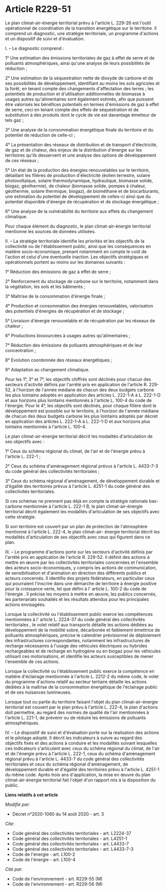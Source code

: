 # Article R229-51

Le plan climat-air-énergie territorial prévu à l'article L. 229-26 est l'outil opérationnel de coordination de la transition
énergétique sur le territoire. Il comprend un diagnostic, une stratégie territoriale, un programme d'actions et un dispositif
de suivi et d'évaluation.

I. – Le diagnostic comprend :

1° Une estimation des émissions territoriales de gaz à effet de serre et de polluants atmosphériques, ainsi qu'une analyse de
leurs possibilités de réduction ;

2° Une estimation de la séquestration nette de dioxyde de carbone et de ses possibilités de développement, identifiant au
moins les sols agricoles et la forêt, en tenant compte des changements d'affectation des terres ; les potentiels de
production et d'utilisation additionnelles de biomasse à usages autres qu'alimentaires sont également estimés, afin que
puissent être valorisés les bénéfices potentiels en termes d'émissions de gaz à effet de serre, ceci en tenant compte des
effets de séquestration et de substitution à des produits dont le cycle de vie est davantage émetteur de tels gaz ;

3° Une analyse de la consommation énergétique finale du territoire et du potentiel de réduction de celle-ci ;

4° La présentation des réseaux de distribution et de transport d'électricité, de gaz et de chaleur, des enjeux de la
distribution d'énergie sur les territoires qu'ils desservent et une analyse des options de développement de ces réseaux ;

5° Un état de la production des énergies renouvelables sur le territoire, détaillant les filières de production d'électricité
(éolien terrestre, solaire photovoltaïque, solaire thermodynamique, hydraulique, biomasse solide, biogaz, géothermie), de
chaleur (biomasse solide, pompes à chaleur, géothermie, solaire thermique, biogaz), de biométhane et de biocarburants, une
estimation du potentiel de développement de celles-ci ainsi que du potentiel disponible d'énergie de récupération et de
stockage énergétique ;

6° Une analyse de la vulnérabilité du territoire aux effets du changement climatique.

Pour chaque élément du diagnostic, le plan climat-air-énergie territorial mentionne les sources de données utilisées.

II. – La stratégie territoriale identifie les priorités et les objectifs de la collectivité ou de l'établissement public,
ainsi que les conséquences en matière socio-économique, prenant notamment en compte le coût de l'action et celui d'une
éventuelle inaction. Les objectifs stratégiques et opérationnels portent au moins sur les domaines suivants :

1° Réduction des émissions de gaz à effet de serre ;

2° Renforcement du stockage de carbone sur le territoire, notamment dans la végétation, les sols et les bâtiments ;

3° Maîtrise de la consommation d'énergie finale ;

4° Production et consommation des énergies renouvelables, valorisation des potentiels d'énergies de récupération et de
stockage ;

5° Livraison d'énergie renouvelable et de récupération par les réseaux de chaleur ;

6° Productions biosourcées à usages autres qu'alimentaires ;

7° Réduction des émissions de polluants atmosphériques et de leur concentration ;

8° Evolution coordonnée des réseaux énergétiques ;

9° Adaptation au changement climatique.

Pour les 1°, 3° et 7°, les objectifs chiffrés sont déclinés pour chacun des secteurs d'activité définis par l'arrêté pris en
application de l'article R. 229-52, à l'horizon de l'année médiane de chacun des deux budgets carbone les plus lointains
adoptés en application des articles L. 222-1-A à L. 222-1-D et aux horizons plus lointains mentionnés à l'article L. 100-4 du
code de l'énergie. Pour le 4°, les objectifs sont déclinés, pour chaque filière dont le développement est possible sur le
territoire, à l'horizon de l'année médiane de chacun des deux budgets carbone les plus lointains adoptés par décret en
application des articles L. 222-1-A à L. 222-1-D et aux horizons plus lointains mentionnés à l'article L. 100-4.

Le plan climat-air-énergie territorial décrit les modalités d'articulation de ses objectifs avec :

1° Ceux du schéma régional du climat, de l'air et de l'énergie prévu à l'article L. 222-1 ;

2° Ceux du schéma d'aménagement régional prévus à l'article L. 4433-7-3 du code général des collectivités territoriales ;

3° Ceux du schéma régional d'aménagement, de développement durable et d'égalité des territoires prévus à l'article L. 4251-1
du code général des collectivités territoriales.

Si ces schémas ne prennent pas déjà en compte la stratégie nationale bas-carbone mentionnée à l'article L. 222-1 B, le plan
climat-air-énergie territorial décrit également les modalités d'articulation de ses objectifs avec cette stratégie.

Si son territoire est couvert par un plan de protection de l'atmosphère mentionné à l'article L. 222-4, le plan climat-air-
énergie territorial décrit les modalités d'articulation de ses objectifs avec ceux qui figurent dans ce plan.

III. – Le programme d'actions porte sur les secteurs d'activité définis par l'arrêté pris en application de l'article R.
229-52. Il définit des actions à mettre en œuvre par les collectivités territoriales concernées et l'ensemble des acteurs
socio-économiques, y compris les actions de communication, de sensibilisation et d'animation en direction des différents
publics et acteurs concernés. Il identifie des projets fédérateurs, en particulier ceux qui pourraient l'inscrire dans une
démarche de territoire à énergie positive pour la croissance verte, tel que défini à l' article L. 100-2 du code de
l'énergie . Il précise les moyens à mettre en œuvre, les publics concernés, les partenariats souhaités et les résultats
attendus pour les principales actions envisagées.

Lorsque la collectivité ou l'établissement public exerce les compétences mentionnées à l' article L. 2224-37 du code général
des collectivités territoriales , le volet relatif aux transports détaille les actions dédiées au développement de la
mobilité sobre, décarbonée et faiblement émettrice de polluants atmosphériques, précise le calendrier prévisionnel de
déploiement des infrastructures correspondantes, notamment les infrastructures de recharge nécessaires à l'usage des
véhicules électriques ou hybrides rechargeables et de recharge en hydrogène ou en biogaz pour les véhicules utilisant ces
motorisations, et identifie les acteurs susceptibles de mener l'ensemble de ces actions.

Lorsque la collectivité ou l'établissement public exerce la compétence en matière d'éclairage mentionnée à l'article L.
2212-2 du même code, le volet du programme d'actions relatif au secteur tertiaire détaille les actions dédiées à la maîtrise
de la consommation énergétique de l'éclairage public et de ses nuisances lumineuses.

Lorsque tout ou partie du territoire faisant l'objet du plan climat-air-énergie territorial est couvert par le plan prévu à
l'article L. 222-4, le plan d'actions doit permettre, au regard des normes de qualité de l'air mentionnées à l'article L.
221-1, de prévenir ou de réduire les émissions de polluants atmosphériques.

IV. – Le dispositif de suivi et d'évaluation porte sur la réalisation des actions et le pilotage adopté. Il décrit les
indicateurs à suivre au regard des objectifs fixés et des actions à conduire et les modalités suivant lesquelles ces
indicateurs s'articulent avec ceux du schéma régional du climat, de l'air et de l'énergie prévu à l'article L. 222-1, ceux du
schéma d'aménagement régional prévu à l'article L. 4433-7 du code général des collectivités territoriales et ceux du schéma
régional d'aménagement, de développement durable et d'égalité des territoires prévu à l'article L. 4251-1 du même code. Après
trois ans d'application, la mise en œuvre du plan climat-air-énergie territorial fait l'objet d'un rapport mis à la
disposition du public.

**Liens relatifs à cet article**

_Modifié par_:

  - Décret n°2020-1060 du 14 août 2020 - art. 3

_Cite_:

  - Code général des collectivités territoriales - art. L2224-37
  - Code général des collectivités territoriales - art. L4251-1
  - Code général des collectivités territoriales - art. L4433-7
  - Code général des collectivités territoriales - art. L4433-7-3
  - Code de l'énergie - art. L100-2
  - Code de l'énergie - art. L100-4

_Cité par_:

  - Code de l'environnement - art. R229-55 (M)
  - Code de l'environnement - art. R229-56 (M)
